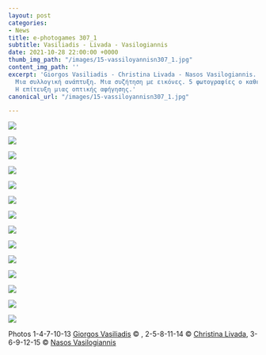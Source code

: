 ```yaml
---
layout: post
categories:
- News
title: e-photogames 307_1
subtitle: Vasiliadis - Livada - Vasilogiannis
date: 2021-10-28 22:00:00 +0000
thumb_img_path: "/images/15-vassiloyannisn307_1.jpg"
content_img_path: ''
excerpt: 'Giorgos Vasiliadis - Christina Livada - Nasos Vasilogiannis. 3 παίκτες.
  Μια συλλογική ανάπτυξη. Μια συζήτηση με εικόνες. 5 φωτογραφίες ο καθένας. Το ζητούμενο:
  Η επίτευξη μιας οπτικής αφήγησης.'
canonical_url: "/images/15-vassiloyannisn307_1.jpg"

---
```

![](/images/01_vasiliadisg_307_1.jpg)

![](/images/02_livadac307_1.JPG)

![](/images/03-vassiloyannisn307_1.jpg)

![](/images/04_vasiliadisg_307_1.jpg)

![](/images/06-vassiloyannisn307_1.jpg)

![](/images/07_vasiliadisg_307_1.jpg)

![](/images/08_livadac307_1.JPG)

![](/images/09-vassiloyannisn307_1.jpg)

![](/images/10_vasiliadisg_307_1.jpg)

![](/images/11_livadac_307_1.JPG)

![](/images/12-vassiloyannisn307_1.jpg)

![](/images/13-vasiliadisg_307_1.jpg)

![](/images/14_livadac307_1.JPG)

![](/images/15-vassiloyannisn307_1.jpg)

Photos  1-4-7-10-13 <a href="https://www.facebook.com/gvasiliadis" target="blank"> Giorgos Vasiliadis</a> © , 2-5-8-11-14 © <a href="https://www.facebook.com/christina.livada" target="blank"> Christina Livada</a>, 3-6-9-12-15 © <a href="https://www.facebook.com/ath.vas"> Nasos Vasilogiannis</a>
